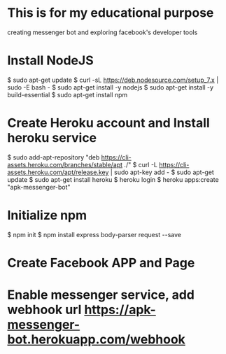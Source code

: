 # This is for my educational purpose
creating messenger bot and exploring facebook's developer tools

# Install NodeJS
$ sudo apt-get update
$ curl -sL https://deb.nodesource.com/setup_7.x | sudo -E bash -
$ sudo apt-get install -y nodejs
$ sudo apt-get install -y build-essential
$ sudo apt-get install npm

# Create Heroku account and Install heroku service
$ sudo add-apt-repository "deb https://cli-assets.heroku.com/branches/stable/apt ./"
$ curl -L https://cli-assets.heroku.com/apt/release.key | sudo apt-key add -
$ sudo apt-get update
$ sudo apt-get install heroku
$ heroku login
$ heroku apps:create "apk-messenger-bot"

# Initialize npm
$ npm init
$ npm install express body-parser request --save

# Create Facebook APP and Page
# Enable messenger service, add webhook url https://apk-messenger-bot.herokuapp.com/webhook
